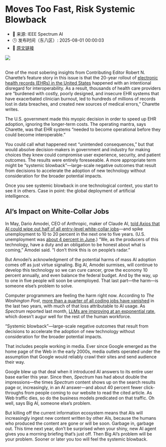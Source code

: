 # Moves Too Fast, Risk Systemic Blowback
- 📅 来源: IEEE Spectrum AI
- 🕒 发布时间（东八区）: 2025-08-01 00:00:03
- 🔗 [原文链接](https://spectrum.ieee.org/ai-systemic-blowback)

<img src="https://spectrum.ieee.org/media-library/medical-file-with-red-cross-is-pixelated-and-on-fire-against-a-blue-background.png?id=61330528&amp;width=1200&amp;height=800&amp;coordinates=0%2C180%2C0%2C180" /><br /><br /><p>One of the most sobering insights from Contributing Editor Robert N. Charette’s feature story in this issue is that the 20-year rollout of <a href="https://spectrum.ieee.org/electronic-health-records" target="_self">electronic health records (EHRs) in the United States</a> happened with an intentional disregard for interoperability. As a result, thousands of health care providers are “burdened with costly, poorly designed, and insecure EHR systems that have exacerbated clinician burnout, led to hundreds of millions of records lost in data breaches, and created new sources of medical errors,” Charette writes.</p><p>The U.S. government made this myopic decision in order to speed up EHR adoption, ignoring the longer-term costs. The operating mantra, says Charette, was that EHR systems “needed to become operational before they could become interoperable.”</p><p> You could call what happened next “unintended consequences,” but that would absolve decision-makers in government and industry for making choices they knew could compromise user experience, security, and patient outcomes. The results were entirely foreseeable. A more appropriate term might be “systemic blowback”—large-scale negative outcomes that result from decisions to accelerate the adoption of new technology without consideration for the broader potential impacts.</p><p> Once you see systemic blowback in one technological context, you start to see it in others. Case in point: the global deployment of artificial intelligence.</p><h2>AI’s Impact on White-Collar Jobs</h2><p> In May, Dario Amodei, CEO of Anthropic, maker of Claude AI, <a href="https://www.axios.com/2025/05/28/ai-jobs-white-collar-unemployment-anthropic" rel="noopener noreferrer" target="_blank">told Axios that AI could wipe out half of all entry-level white-collar jobs</a>—and spike unemployment to 10 to 20 percent in the next one to five years. (U.S. unemployment was <a href="https://www.bls.gov/charts/employment-situation/civilian-unemployment-rate.htm" rel="noopener noreferrer" target="_blank">about 4 percent in June</a>.) “We, as the producers of this technology, have a duty and an obligation to be honest about what is coming,” Amodei said. “I don’t think this is on people’s radar.”</p><p> But Amodei’s acknowledgment of the potential harms of mass AI adoption comes off as just virtue signaling. Big AI, Amodei surmises, will continue to develop this technology so we can cure cancer, grow the economy 10 percent annually, and even balance the federal budget. And by the way, up to one in five people will soon be unemployed. That last part—the harm—is someone else’s problem to solve.</p><p>Computer programmers are feeling the harm right now. According to <em><em>The Washington Post</em></em>, <a href="https://www.washingtonpost.com/business/2025/03/14/programming-jobs-lost-artificial-intelligence/" rel="noopener noreferrer" target="_blank">more than a quarter of all coding jobs have vanished</a> in the last two years, with much of that loss attributable to AI usage. As <em><em>Spectrum</em></em> reported last month, <a href="https://spectrum.ieee.org/large-language-model-performance" target="_self">LLMs are improving at an exponential rate</a>, which doesn’t augur well for the rest of the human workforce.</p><p class="pull-quote">“Systemic blowback”—large-scale negative outcomes that result from decisions to accelerate the adoption of new technology without consideration for the broader potential impacts.</p><p><span>That includes people working in media. Ever since Google emerged as the home page of the Web in the early 2000s, media outlets operated under the assumption that Google would reliably crawl their sites and send audience their way.</span></p><p>Google blew up that deal when it introduced AI answers to its entire user base earlier this year. Since then, <em><em>Spectrum</em></em> has had about double the impressions—the times <em><em>Spectrum</em></em> content shows up on the search results page or, increasingly, in an AI answer—and about 40 percent fewer click-throughs from people coming to our website to read the cited article. As Web traffic dies, so do the business models predicated on that traffic. Oh well, says Big AI, someone else’s problem.</p><p>But killing off the current information ecosystem means that AIs will increasingly ingest new content written by other AIs, because the humans who produced the content are gone or will be soon. Garbage in, garbage out. This time next year, don’t be surprised when your shiny, new AI agent gives you a morning briefing that’s just off. Then Big AI’s problem will be your problem. Sooner or later you too will feel the systemic blowback.</p>